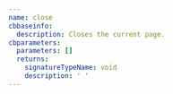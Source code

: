 ```yaml
---
name: close
cbbaseinfo:
  description: Closes the current page.
cbparameters:
  parameters: []
  returns:
    signatureTypeName: void
    description: ' '
---
```

<CBBaseInfo/> 
 <CBParameters/>